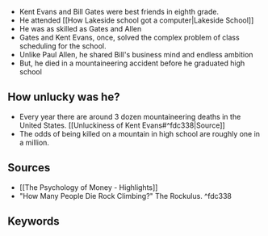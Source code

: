 - Kent Evans and Bill Gates were best friends in eighth grade.
- He attended [[How Lakeside school got a computer|Lakeside School]]
- He was as skilled as Gates and Allen
- Gates and Kent Evans, once, solved the complex problem of class scheduling for the school.
- Unlike Paul Allen, he shared Bill's business mind and endless ambition
- But, he died in a mountaineering accident before he graduated high school

## How unlucky was he?
- Every year there are around 3 dozen mountaineering deaths in the United States. [[Unluckiness of Kent Evans#^fdc338|Source]]
- The odds of being killed on a mountain in high school are roughly one in a million.
## Sources
- [[The Psychology of Money - Highlights]]
- "How Many People Die Rock Climbing?" The Rockulus. ^fdc338
## Keywords
